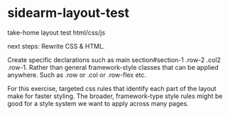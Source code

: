 # sidearm-layout-test
 take-home layout test html/css/js

next steps: 
Rewrite CSS & HTML.  

Create specific declarations such as main section#section-1 .row-2 .col2 .row-1.  Rather than general framework-style classes that can be applied anywhere.  Such as .row or .col or .row-flex etc.

For this exercise, targeted css rules that identify each part of the layout make for faster styling.  The broader, framework-type style rules might be good for a style system we want to apply across many pages.